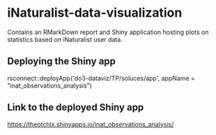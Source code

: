 # iNaturalist-data-visualization
Contains an RMarkDown report and Shiny application hosting plots on statistics based on iNaturalist user data.

## Deploying the Shiny app

rsconnect::deployApp('do3-dataviz/TP/soluces/app', appName = "inat_observations_analysis")

## Link to the deployed Shiny app
https://theotchlx.shinyapps.io/inat_observations_analysis/
